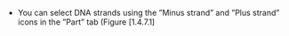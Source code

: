 

-   You can select DNA strands using the &rdquo;Minus strand&rdquo; and &rdquo;Plus
    strand&rdquo; icons in the &rdquo;Part&rdquo; tab (Figure&nbsp;[1.4.7.1]